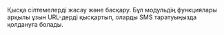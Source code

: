 Қысқа сілтемелерді жасау және басқару. Бұл модульдің функциялары арқылы ұзын URL-дерді қысқартып, оларды SMS таратуыңызда қолдануға болады.